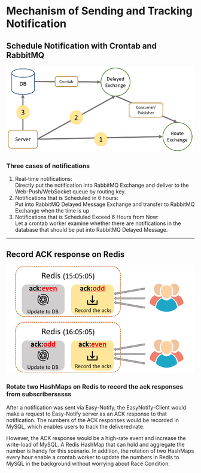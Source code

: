 # Mechanism of Sending and Tracking Notification
## Schedule Notification with Crontab and RabbitMQ  
<p align="center">
  <img src="./imgs/notification-flow.png" alt="Notification Flow Chart" width="800" />
</p>

### Three cases of notifications  
1. Real-time notifications:  
Directly put the notification into RabbitMQ Exchange and deliver to the Web-Push/WebSocket queue by routing key.
2. Notifications that is Scheduled in 6 hours:  
Put into RabbitMQ Delayed Message Exchange and transfer to RabbitMQ Exchange when the time is up
3. Notifications that is Scheduled Exceed 6 Hours from Now:  
Let a crontab worker examine whether there are notifications in the database that should be put into RabbitMQ Delayed Message.  
----------

## Record ACK response on Redis  
<p align="center">
  <img src="./imgs/ack-response.png" alt="./imgs/ack-response.png" width="800" />
</p>

### Rotate two HashMaps on Redis to record the ack responses from subscribersssss
After a notification was sent via Easy-Notify, the EasyNotify-Client would make a request to Easy-Notify server as an ACK response to that notification. The numbers of the ACK responses would be recorded in MySQL, which enables users to track the delivered rate.

However, the ACK response would be a high-rate event and increase the write-load of MySQL. A Redis HashMap that can hold and aggregate the number is handy for this scenario. In addition, the rotation of two HashMaps every hour enable a crontab worker to update the numbers in Redis to MySQL in the background without worrying about Race Condition.
